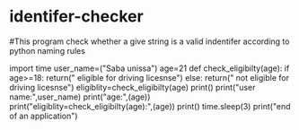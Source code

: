 # identifer-checker
#This program check whether a give string is a valid indentifer according to python naming rules  

import time
user_name=("Saba unissa")
age=21
def check_eligibilty(age):
    if age>=18:
        return(" eligible for driving licesnse")
    else:
     return(" not eligible for driving licesnse")
    eligiblity=check_eligibilty(age)
print()
print("user name:",user_name)
print("age:",(age))
print("eligiblity=check_eligibilty(age):",(age))
print()
time.sleep(3)
print("end of an application")
